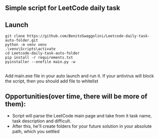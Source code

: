## Simple script for LeetCode daily task

## 

Launch
------

```
git clone https://github.com/BenitoSwaggolini/Leetcode-daily-task-auto-folder.git
python -m venv venv
.\venv\Scripts\activate
cd Leetcode-daily-task-auto-folder
pip install -r requirements.txt
pyinstaller --onefile main.py -w 
```
##
Add main.exe file in your auto launch and run it.
If your antivirus will block the script, then you should add file to whitelist 

Opportunities(over time, there will be more of them):
------

* Script will parse the LeetCode main page and take from it task name, task description and difficult.
* After this, he'll create folders for your future solution in your absolute path, which you settled
